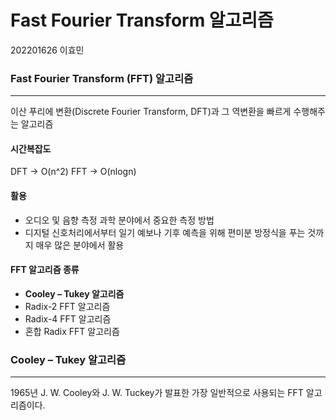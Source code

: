 # Fast Fourier Transform 알고리즘

202201626 이효민

### Fast Fourier Transform (FFT) 알고리즘
---
이산 푸리에 변환(Discrete Fourier Transform, DFT)과 그 역변환을 빠르게 수행해주는 알고리즘

#### 시간복잡도

DFT ->  O(n^2)
FFT ->  O(nlogn)

#### 활용

- 오디오 및 음향 측정 과학 분야에서 중요한 측정 방법
- 디지털 신호처리에서부터 일기 예보나 기후 예측을 위해 편미분 방정식을 푸는 것까지 매우 많은 분야에서 활용

#### FFT 알고리즘 종류
- **Cooley – Tukey 알고리즘**
- Radix-2 FFT 알고리즘
- Radix-4 FFT 알고리즘
- 혼합 Radix FFT 알고리즘

### Cooley – Tukey 알고리즘
---
1965년 J. W. Cooley와 J. W. Tuckey가 발표한 가장 일반적으로 사용되는 FFT 알고리즘이다.
